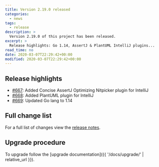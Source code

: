 ```yaml
---
title: Version 2.19.0 released
categories:
  - news
tags:
  - release
description: >
  Version 2.19.0 of this project has been released.
excerpt: >
  Release highlights: Go 1.14, AssertJ & PlantUML IntelliJ plugins...
read_time: no
date: 2020-03-07T22:29:42+00:00
modified: 2020-03-07T22:29:42+00:00
---
```


## Release highlights

* [#667](https://github.com/gantsign/development-environment/pull/667):
  Added Concise AssertJ Optimizing Nitpicker plugin for IntelliJ
* [#668](https://github.com/gantsign/development-environment/pull/668):
  Added PlantUML plugin for IntelliJ
* [#669](https://github.com/gantsign/development-environment/pull/669):
  Updated Go lang to 1.14

## Full change list

For a full list of changes view the
[release notes](https://github.com/gantsign/development-environment/releases/tag/2.19.0).

## Upgrade procedure

To upgrade follow the
[upgrade documentation]({{ '/docs/upgrade/' | relative_url }}).
